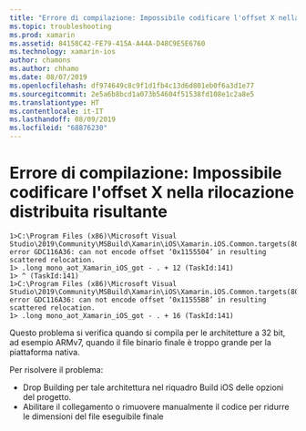 ```yaml
---
title: "Errore di compilazione: Impossibile codificare l'offset X nella rilocazione distribuita risultante"
ms.topic: troubleshooting
ms.prod: xamarin
ms.assetid: 84158C42-FE79-415A-A44A-D48C9E5E6760
ms.technology: xamarin-ios
author: chamons
ms.author: chhamo
ms.date: 08/07/2019
ms.openlocfilehash: df974649c8c9f1d1fb4c13d6d801eb0f6a3d1e77
ms.sourcegitcommit: 2e5a6b8bcd1a073b54604f51538fd108e1c2a8e5
ms.translationtype: HT
ms.contentlocale: it-IT
ms.lasthandoff: 08/09/2019
ms.locfileid: "68876230"
---
```

# <a name="compile-error-can-not-encode-offset-x-in-resulting-scattered-relocation"></a>Errore di compilazione: Impossibile codificare l'offset X nella rilocazione distribuita risultante

```
1>C:\Program Files (x86)\Microsoft Visual Studio\2019\Community\MSBuild\Xamarin\iOS\Xamarin.iOS.Common.targets(804,3): error GDC116A36: can not encode offset ‘0x1155504’ in resulting scattered relocation.
1> .long mono_aot_Xamarin_iOS_got - . + 12 (TaskId:141)
1> ^ (TaskId:141)
1>C:\Program Files (x86)\Microsoft Visual Studio\2019\Community\MSBuild\Xamarin\iOS\Xamarin.iOS.Common.targets(804,3): error GDC116A36: can not encode offset ‘0x11555B8’ in resulting scattered relocation.
1> .long mono_aot_Xamarin_iOS_got - . + 16 (TaskId:141)
```

Questo problema si verifica quando si compila per le architetture a 32 bit, ad esempio ARMv7, quando il file binario finale è troppo grande per la piattaforma nativa.

Per risolvere il problema:

- Drop Building per tale architettura nel riquadro Build iOS delle opzioni del progetto.
- Abilitare il collegamento o rimuovere manualmente il codice per ridurre le dimensioni del file eseguibile finale
